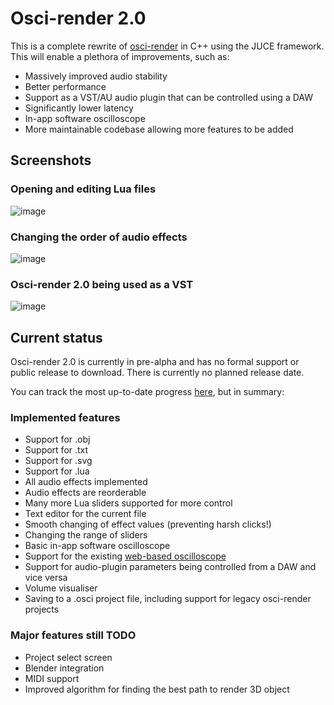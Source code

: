 # Osci-render 2.0

This is a complete rewrite of [osci-render](https://github.com/jameshball/osci-render) in C++ using the JUCE framework. This will enable a plethora of improvements, such as:

- Massively improved audio stability
- Better performance
- Support as a VST/AU audio plugin that can be controlled using a DAW
- Significantly lower latency
- In-app software oscilloscope
- More maintainable codebase allowing more features to be added

## Screenshots

### Opening and editing Lua files

![image](https://github.com/jameshball/osci-render-juce/assets/38670946/5b240357-5e23-4831-8556-63d10b512c9b)

### Changing the order of audio effects

![image](https://github.com/jameshball/osci-render-juce/assets/38670946/d8a56c41-6d7a-439a-86f4-b7e872ad9476)

### Osci-render 2.0 being used as a VST

![image](https://github.com/jameshball/osci-render-juce/assets/38670946/91350b94-4563-4ada-9aac-b40978b59fc6)

## Current status

Osci-render 2.0 is currently in pre-alpha and has no formal support or public release to download. There is currently no planned release date.

You can track the most up-to-date progress [here](https://github.com/users/jameshball/projects/2), but in summary:

### Implemented features

- Support for .obj
- Support for .txt
- Support for .svg
- Support for .lua
- All audio effects implemented
- Audio effects are reorderable
- Many more Lua sliders supported for more control
- Text editor for the current file
- Smooth changing of effect values (preventing harsh clicks!)
- Changing the range of sliders
- Basic in-app software oscilloscope
- Support for the existing [web-based oscilloscope](https://james.ball.sh/oscilloscope)
- Support for audio-plugin parameters being controlled from a DAW and vice versa
- Volume visualiser
- Saving to a .osci project file, including support for legacy osci-render projects

### Major features still TODO

- Project select screen
- Blender integration
- MIDI support
- Improved algorithm for finding the best path to render 3D object
